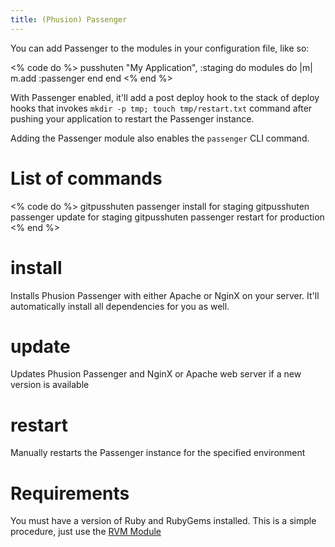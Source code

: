 ```yaml
---
title: (Phusion) Passenger
---
```


You can add Passenger to the modules in your configuration file, like so:

<% code do %>
pusshuten "My Application", :staging do
  modules do |m|
    m.add :passenger
  end
end
<% end %>

With Passenger enabled, it'll add a post deploy hook to the stack of deploy hooks that invokes `mkdir -p tmp; touch tmp/restart.txt` command after pushing your application to restart the Passenger instance.

Adding the Passenger module also enables the `passenger` CLI command.

List of commands
================

<% code do %>
gitpusshuten passenger install for staging
gitpusshuten passenger update for staging
gitpusshuten passenger restart for production
<% end %>

install
=======

Installs Phusion Passenger with either Apache or NginX on your server.
It'll automatically install all dependencies for you as well.


update
======

Updates Phusion Passenger and NginX or Apache web server if a new version is available


restart
=======

Manually restarts the Passenger instance for the specified environment


Requirements
============

You must have a version of Ruby and RubyGems installed. This is a simple procedure, just use the [RVM Module](/documentation/modules/rvm/)